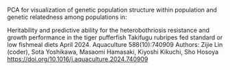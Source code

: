 PCA for visualization of genetic population structure within population and genetic relatedness among populations in:

Heritability and predictive ability for the heterobothriosis resistance and growth performance in the tiger pufferfish Takifugu rubripes fed standard or low fishmeal diets
April 2024. Aquaculture 588(10):740909
Authors: Zijie Lin (coder), Sota Yoshikawa, Masaomi Hamasaki, Kiyoshi Kikuchi, Sho Hosoya
https://doi.org/10.1016/j.aquaculture.2024.740909
